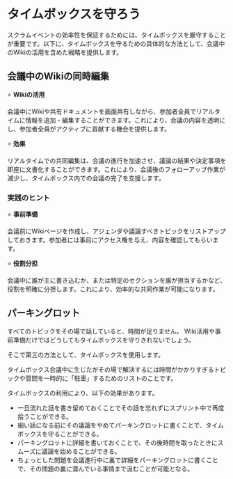 # タイムボックスを守ろう

スクラムイベントの効率性を保証するためには、タイムボックスを厳守することが重要です。以下に、タイムボックスを守るための具体的な方法として、会議中のWikiの活用を含めた戦略を提供します。

## 会議中のWikiの同時編集

:star: **Wikiの活用**

会議中にWikiや共有ドキュメントを画面共有しながら、参加者全員でリアルタイムに情報を追加・編集することができます。これにより、会議の内容を透明にし、参加者全員がアクティブに貢献する機会を提供します。

:star: **効果**

リアルタイムでの共同編集は、会議の進行を加速させ、議論の結果や決定事項を即座に文書化することができます。これにより、会議後のフォローアップ作業が減少し、タイムボックス内での会議の完了を支援します。

### 実践のヒント

:star: **事前準備**

会議前にWikiページを作成し、アジェンダや議論すべきトピックをリストアップしておきます。参加者には事前にアクセス権を与え、内容を確認してもらいます。

:star: **役割分担**

会議中に誰が主に書き込むか、または特定のセクションを誰が担当するかなど、役割を明確に分担します。これにより、効率的な共同作業が可能になります。


## パーキングロット

すべてのトピックをその場で話していると、時間が足りません。
Wiki活用や事前準備だけではどうしてもタイムボックスを守りきれないでしょう。

そこで第三の方法として、タイムボックスを使用します。

タイムボックス会議中に生じたがその場で解決するには時間がかかりすぎるトピックや質問を一時的に「駐車」するためのリストのことです。

タイムボックスの利用により、以下の効果があります。

- 一旦流れた話を書き留めておくことでその話を忘れずにスプリント中で再度拾うことができる。
- 細い話になる前にその議論をやめてパーキングロットに書くことで、タイムボックスを守ることができる。
- パーキングロットに詳細を書いておくことで、その後時間を取ったときにスムーズに議論を始めることができる。
- ちょっとした問題を会議進行中に裏で詳細をパーキングロットに書くことで、その問題の裏に潜んでいる事情まで汲むことが可能となる。

